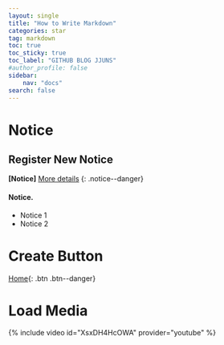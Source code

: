 ```yaml
---
layout: single
title: "How to Write Markdown"
categories: star
tag: markdown
toc: true
toc_sticky: true
toc_label: "GITHUB BLOG JJUNS"
#author_profile: false
sidebar:
    nav: "docs"
search: false
---
```


# Notice
## Register New Notice
**[Notice]** [More details](https://github.com/hchoi256/how-to-use-markdown)
{: .notice--danger}

<div class="notice--success">
<h4>Notice.</h4>
<ul>
    <li>Notice 1</li>
    <li>Notice 2</li>
</ul>
</div>

# Create Button
[Home](https://hchoi256.github.io/){: .btn .btn--danger}

# Load Media
{% include video id="XsxDH4HcOWA" provider="youtube" %}
